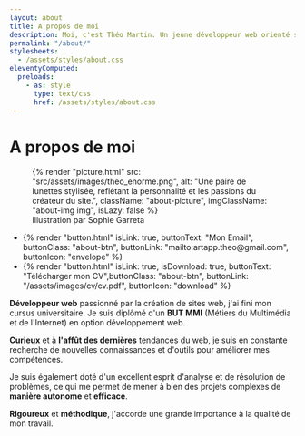 ```yaml
---
layout: about
title: A propos de moi
description: Moi, c'est Théo Martin. Un jeune développeur web orienté sur la partie frontend. Je suis créatif et j'aime découvrir de nouvelles choses.
permalink: "/about/"
stylesheets:
  - /assets/styles/about.css
eleventyComputed:
  preloads:
    - as: style
      type: text/css
      href: /assets/styles/about.css
---
```


# A propos de moi

<figure>
{% render "picture.html" src: "src/assets/images/theo_enorme.png", alt: "Une paire de lunettes stylisée, reflétant la personnalité et les passions du créateur du site.", className: "about-picture", imgClassName: "about-img img", isLazy: false %}
<figcaption>Illustration par Sophie Garreta</figcaption>
</figure>

<ul class="about-items"><li class="about-item">{% render "button.html" isLink: true, buttonText: "Mon Email", buttonClass: "about-btn", buttonLink: "mailto:artapp.theo@gmail.com", buttonIcon: "envelope" %}</li>
    <li class="about-item">{% render "button.html" isLink: true, isDownload: true, buttonText: "Télécharger mon CV",buttonClass: "about-btn", buttonLink: "/assets/images/cv/cv.pdf", buttonIcon: "download" %}</li></ul>

**Développeur web** passionné par la création de sites web, j'ai fini mon cursus universitaire. Je suis diplômé d'un **BUT MMI** (Métiers du Multimédia et de l'Internet) en option développement web.

**Curieux** et à **l'affût des dernières** tendances du web, je suis en constante recherche de nouvelles connaissances et d'outils pour améliorer mes compétences.

Je suis également doté d'un excellent esprit d'analyse et de résolution de problèmes, ce qui me permet de mener à bien des projets complexes de **manière autonome** et **efficace**.

**Rigoureux** et **méthodique**, j'accorde une grande importance à la qualité de mon travail.
